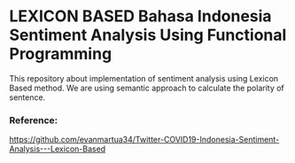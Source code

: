 # LEXICON BASED Bahasa Indonesia Sentiment Analysis Using Functional Programming
This repository about implementation of sentiment analysis using Lexicon Based method. We are using semantic approach to calculate the polarity of sentence. 

### Reference:
https://github.com/evanmartua34/Twitter-COVID19-Indonesia-Sentiment-Analysis---Lexicon-Based